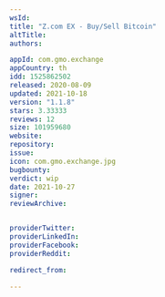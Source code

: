 ```yaml
---
wsId: 
title: "Z.com EX - Buy/Sell Bitcoin"
altTitle: 
authors:

appId: com.gmo.exchange
appCountry: th
idd: 1525862502
released: 2020-08-09
updated: 2021-10-18
version: "1.1.8"
stars: 3.33333
reviews: 12
size: 101959680
website: 
repository: 
issue: 
icon: com.gmo.exchange.jpg
bugbounty: 
verdict: wip
date: 2021-10-27
signer: 
reviewArchive:


providerTwitter: 
providerLinkedIn: 
providerFacebook: 
providerReddit: 

redirect_from:

---
```


